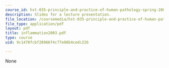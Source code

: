 ```yaml
---
course_id: hst-035-principle-and-practice-of-human-pathology-spring-2003
description: Slides for a lecture presentation.
file_location: /coursemedia/hst-035-principle-and-practice-of-human-pathology-spring-2003/9c1470fcbf28966f4c77e08b4cedc226_inflammation2003.pdf
file_type: application/pdf
layout: pdf
title: inflammation2003.pdf
type: course
uid: 9c1470fcbf28966f4c77e08b4cedc226

---
```

None
